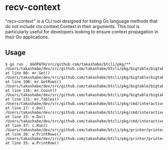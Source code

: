 # recv-context

"recv-context" is a CLI tool designed for listing Go language methods that do not include ctx context.Context in their arguments. This tool is particularly useful for developers looking to ensure context propagation in their Go applications.

## Usage

```
$ go run . $GOPATH/src/github.com/takashabe/btcli/pkg/**
/Users/takashabe/dev/src/github.com/takashabe/btcli/pkg/bigtable/bigtable_mock.go at line 80: mr.Get()
/Users/takashabe/dev/src/github.com/takashabe/btcli/pkg/bigtable/bigtable_mock.go at line 100: mr.GetRows()
/Users/takashabe/dev/src/github.com/takashabe/btcli/pkg/bigtable/bigtable_mock.go at line 116: mr.Count()
/Users/takashabe/dev/src/github.com/takashabe/btcli/pkg/bigtable/bigtable_mock.go at line 131: mr.Tables()
/Users/takashabe/dev/src/github.com/takashabe/btcli/pkg/cmd/interactive/completer.go at line 17: c.Do()
/Users/takashabe/dev/src/github.com/takashabe/btcli/pkg/cmd/interactive/executor.go at line 33: e.Do()
/Users/takashabe/dev/src/github.com/takashabe/btcli/pkg/cmd/interactive/interactive.go at line 37: c.Run()
/Users/takashabe/dev/src/github.com/takashabe/btcli/pkg/printer/printer.go at line 28: w.PrintRows()
/Users/takashabe/dev/src/github.com/takashabe/btcli/pkg/printer/printer.go at line 35: w.PrintRow()
```
